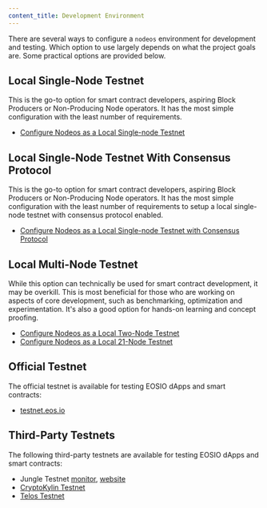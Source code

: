 ```yaml
---
content_title: Development Environment
---
```


There are several ways to configure a `nodeos` environment for development and testing. Which option to use largely depends on what the project goals are. Some practical options are provided below.

## Local Single-Node Testnet

This is the go-to option for smart contract developers, aspiring Block Producers or Non-Producing Node operators. It has the most simple configuration with the least number of requirements.

* [Configure Nodeos as a Local Single-node Testnet](00_local-single-node-testnet.md) 

## Local Single-Node Testnet With Consensus Protocol

This is the go-to option for smart contract developers, aspiring Block Producers or Non-Producing Node operators. It has the most simple configuration with the least number of requirements to setup a local single-node testnet with consensus protocol enabled.

* [Configure Nodeos as a Local Single-node Testnet with Consensus Protocol](10_local-single-node-testnet-consensus.md)

## Local Multi-Node Testnet

While this option can technically be used for smart contract development, it may be overkill. This is most beneficial for those who are working on aspects of core development, such as benchmarking, optimization and experimentation. It's also a good option for hands-on learning and concept proofing.

* [Configure Nodeos as a Local Two-Node Testnet](20_local-multi-node-testnet.md)
* [Configure Nodeos as a Local 21-Node Testnet](https://developers.eos.io/welcome/v2.2/tutorials/bios-boot-sequence)

## Official Testnet

The official testnet is available for testing EOSIO dApps and smart contracts:

* [testnet.eos.io](https://testnet.eos.io/)

## Third-Party Testnets

The following third-party testnets are available for testing EOSIO dApps and smart contracts:

* Jungle Testnet [monitor](https://monitor.jungletestnet.io/), [website](https://jungletestnet.io/)
* [CryptoKylin Testnet](https://www.cryptokylin.io/)
* [Telos Testnet](https://mon-test.telosfoundation.io/)
